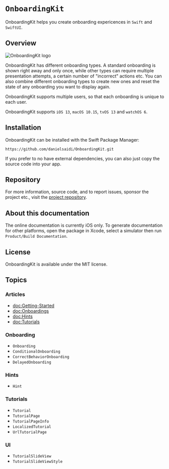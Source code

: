 # ``OnboardingKit``

OnboardingKit helps you create onboarding expericences in `Swift` and `SwiftUI`.



## Overview

![OnboardingKit logo](Logo.png)

OnboardingKit has different onboarding types. A standard onboarding is shown right away and only once, while other types can require multiple presentation attempts, a certain number of "incorrect" actions etc. You can also combine different onboarding types to create new ones and reset the state of any onboarding you want to display again. 

OnboardingKit supports multiple users, so that each onboarding is unique to each user.

OnboardingKit supports `iOS 13`, `macOS 10.15`, `tvOS 13` and `watchOS 6`.



## Installation

OnboardingKit can be installed with the Swift Package Manager:

```
https://github.com/danielsaidi/OnboardingKit.git
```

If you prefer to no have external dependencies, you can also just copy the source code into your app.



## Repository

For more information, source code, and to report issues, sponsor the project etc., visit the [project repository](https://github.com/danielsaidi/OnboardingKit).



## About this documentation

The online documentation is currently iOS only. To generate documentation for other platforms, open the package in Xcode, select a simulator then run `Product/Build Documentation`.



## License

OnboardingKit is available under the MIT license.



## Topics

### Articles

- <doc:Getting-Started>
- <doc:Onboardings>
- <doc:Hints>
- <doc:Tutorials>

### Onboarding

- ``Onboarding``
- ``ConditionalOnboarding``
- ``CorrectBehaviorOnboarding``
- ``DelayedOnboarding``

### Hints

- ``Hint``

### Tutorials

- ``Tutorial``
- ``TutorialPage``
- ``TutorialPageInfo``
- ``LocalizedTutorial``
- ``UrlTutorialPage``

### UI

- ``TutorialSlideView``
- ``TutorialSlideViewStyle``
